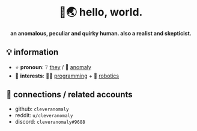 <h1 align="center">
  👋🌏 hello, world.
</h1>

<h4 align="center"><strong>an anomalous, peculiar and quirky human. also a realist and skepticist.</strong></h4>

<h2>💡 information</h2>
<ul> 
  <li>⭐ <strong>pronoun</strong>: ❔ <u>they</u> / 🎯 <u>anomaly</u></li>
  <li>🎯 <strong>interests</strong>: 👩‍💻 <u>programming</u> + 🤖 <u>robotics</u></li>
</ul>

<h2>🔗 connections / related accounts</h2>
<ul>
  <li>github: <code>cleveranomaly</code></li>
  <li>reddit: <code>u/cleveranomaly</code></li>
  <li>discord: <code>cleveranomaly#9688</code></li>
</ul>
